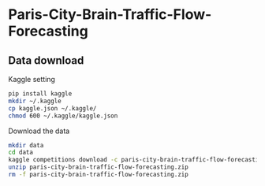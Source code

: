 # Paris-City-Brain-Traffic-Flow-Forecasting

## Data download

Kaggle setting

```sh
pip install kaggle
mkdir ~/.kaggle
cp kaggle.json ~/.kaggle/
chmod 600 ~/.kaggle/kaggle.json
```

Download the data

```sh
mkdir data
cd data
kaggle competitions download -c paris-city-brain-traffic-flow-forecasting
unzip paris-city-brain-traffic-flow-forecasting.zip
rm -f paris-city-brain-traffic-flow-forecasting.zip  
```

